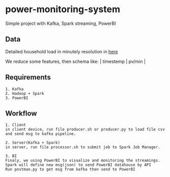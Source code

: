 # power-monitoring-system
Simple project with Kafka, Spark streaming, PowerBI

## Data
Detailed household load in minutely resolution in [here](https://data.open-power-system-data.org/household_data/)

We reduce some features, then schema like: 
| timestemp | pv/min |

## Requirements
	1. Kafka
	2. Hadoop + Spark
	3. PowerBI
	
## Workflow
	1. Client
	in client device, run file producer.sh or producer.py to load file csv and send msg to kafka pipeline.
	
	2. Server(Kafka + Spark)
	in server, run file processor.sh to submit job to Spark Job Manager.
	
	3. BI
	Finaly, we using PowerBI to visualize and monitoring the streamings. Spark will define new msg(json) to send PowerBI datahouse by API
	Run postman.py to get msg from kafka then send to PowerBI
